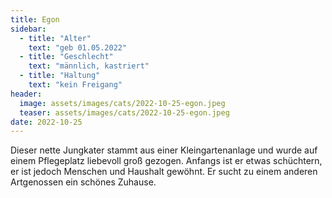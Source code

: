 ```yaml
---
title: Egon
sidebar:
  - title: "Alter"
    text: "geb 01.05.2022"
  - title: "Geschlecht"
    text: "männlich, kastriert"
  - title: "Haltung"
    text: "kein Freigang"
header:
  image: assets/images/cats/2022-10-25-egon.jpeg
  teaser: assets/images/cats/2022-10-25-egon.jpeg
date: 2022-10-25
---
```

Dieser nette Jungkater stammt aus einer Kleingartenanlage und wurde auf einem Pflegeplatz liebevoll groß gezogen. Anfangs ist er etwas schüchtern, er ist jedoch Menschen und Haushalt gewöhnt. Er sucht zu einem anderen Artgenossen ein schönes Zuhause.